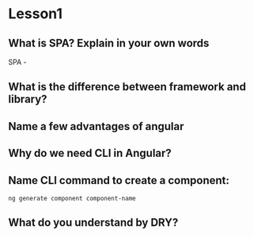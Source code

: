 # Lesson1

## What is SPA? Explain in your own words
SPA - 
## What is the difference between framework and library?

## Name a few advantages of angular

## Why do we need CLI in Angular?

## Name CLI command to create a component:
```ng generate component component-name```

## What do you understand by DRY?